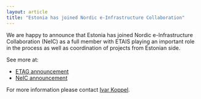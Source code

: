 ```yaml
---
layout: article
title: "Estonia has joined Nordic e-Infrastructure Collaboration"
---
```


We are happy to announce that Estonia has joined Nordic e-Infrastructure Collaboration (NeIC) as a full member with ETAIS playing
an important role in the process as well as coordination of projects from Estonian side.


See more at:

* [ETAG announcement](https://www.etag.ee/en/estonia-joined-the-nordic-e-infrastructure-collaboration-initiative/)
* [NeIC announcement](https://neic.no/news/2020/01/09/estonia-joins-neic/)

For more information please contact <a href="mailto:ivar.koppel@ut.ee">Ivar Koppel</a>.
